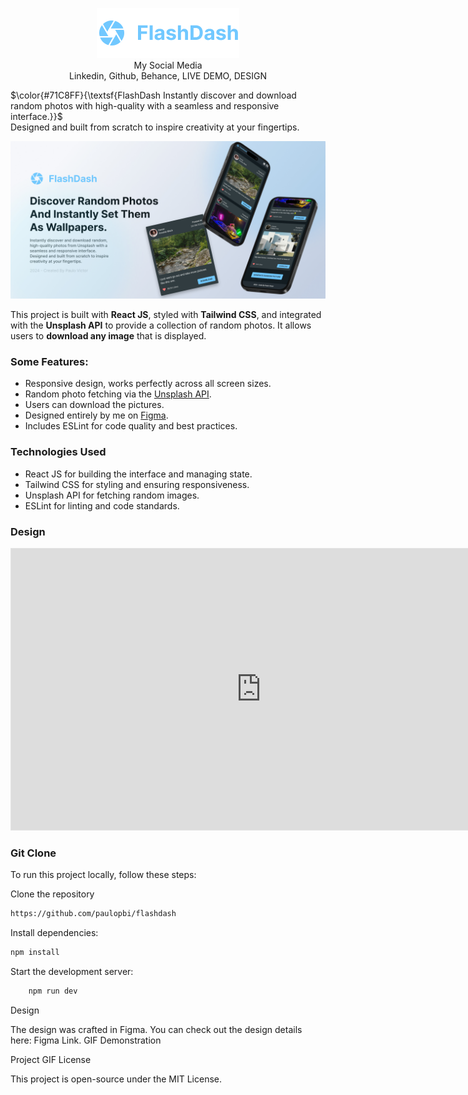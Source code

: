 <p align="center">
<img src="./public/logo.png" alt="FlashDash logo"> <br>
My Social Media <br>
Linkedin, Github, Behance, LIVE DEMO, DESIGN
</p>

$\color{#71C8FF}{\textsf{FlashDash Instantly discover and download random photos with high-quality with a seamless and responsive interface.}}$ <br> Designed and built from scratch to inspire creativity at your fingertips.

<p align="center">
<img src="./public/thumb.jpg" alt="Thumb">
</p>

This project is built with **React JS**, styled with **Tailwind CSS**, and integrated with the **Unsplash API** to provide a collection of random photos. It allows users to **download any image** that is displayed.

### Some Features:

- Responsive design, works perfectly across all screen sizes.
- Random photo fetching via the [Unsplash API](https://unsplash.com/documentation).
- Users can download the pictures.
- Designed entirely by me on [Figma](https://www.figma.com/design/xwy4ELBS248NDqluvTWu58/Unsplash-API?m=auto&t=lcRGgUNS2douRevJ-1).
- Includes ESLint for code quality and best practices.

### Technologies Used

- React JS for building the interface and managing state.
- Tailwind CSS for styling and ensuring responsiveness.
- Unsplash API for fetching random images.
- ESLint for linting and code standards.

### Design

<p align="center">
<iframe style="border: 1px solid rgba(0, 0, 0, 0.1);" width="800" height="450" src="https://embed.figma.com/design/xwy4ELBS248NDqluvTWu58/Unsplash-API?embed-host=share" allowfullscreen></iframe>
</p>

### Git Clone

To run this project locally, follow these steps:

Clone the repository

```bash
https://github.com/paulopbi/flashdash
```

Install dependencies:

```bash
npm install
```

Start the development server:

```bash
    npm run dev
```

Design

The design was crafted in Figma. You can check out the design details here: Figma Link.
GIF Demonstration

Project GIF
License

This project is open-source under the MIT License.
